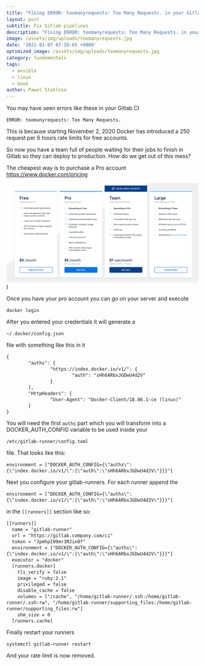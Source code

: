 ```yaml
---
title: "Fixing ERROR: toomanyrequests: Too Many Requests. in your Gitlab Continuous Integration Jobs"
layout: post
subtitle: Fix Gitlab pipelines
description: "Fixing ERROR: toomanyrequests: Too Many Requests. in your Gitlab Continuous Integration Jobs"
image: /assets/img/uploads/toomanyrequests.jpg
date: '2021-01-07 07:28:05 +0900'
optimized_image: /assets/img/uploads/toomanyrequests.jpg
category: fundementals
tags:
  - ansible
  - linux
  - book
author: Pawel Stoklosa
---
```


You may have seen errors like these in your Gitlab CI

```
ERROR: toomanyrequests: Too Many Requests.
```

This is because starting November 2, 2020 Docker has introduced a 250 request per 6 hours rate limits for free accounts.

So now you have a team full of people waiting for their jobs to finish in Gitlab so they can deploy to production. How do we get out of this mess?

The cheapest way is to purchase a Pro account https://www.docker.com/pricing

![toomanyrequests2](/assets/img/uploads/toomanyrequests2.png))

Once you have your pro account you can go on your server and execute

```
docker login
```

After you entered your credentials it will generate a

```
~/.docker/config.json
```

file with something like this in it

```
{
        "auths": {
                "https://index.docker.io/v1/": {
                        "auth": "sHh6ARbxJGDwU4d2V"
                }
        },
        "HttpHeaders": {
                "User-Agent": "Docker-Client/18.06.1-ce (linux)"
        }
}
```

You will need the first `auths` part which you will transform into a DOCKER_AUTH_CONFIG variable to be used inside your

```
/etc/gitlab-runner/config.toml
```

file. That looks like this:

```
environment = ["DOCKER_AUTH_CONFIG={\"auths\":{\"index.docker.io/v1/\":{\"auth\":\"sHh6ARbxJGDwU4d2V\"}}}"]
```

Next you configure your gitlab-runners. For each runner append the

```
environment = ["DOCKER_AUTH_CONFIG={\"auths\":{\"index.docker.io/v1/\":{\"auth\":\"sHh6ARbxJGDwU4d2V\"}}}"]
```

in the `[[runners]]` section like so:

```
[[runners]]
  name = "gitlab-runner"
  url = "https://gitlab.company.com/ci"
  token = "JpmhpI09mr3MJin0f"
  environment = ["DOCKER_AUTH_CONFIG={\"auths\":{\"index.docker.io/v1/\":{\"auth\":\"sHh6ARbxJGDwU4d2V\"}}}"]
  executor = "docker"
  [runners.docker]
    tls_verify = false
    image = "ruby:2.1"
    privileged = false
    disable_cache = false
    volumes = ["/cache", "/home/gitlab-runner/.ssh:/home/gitlab-runner/.ssh:rw", "/home/gitlab-runner/supporting_files:/home/gitlab-runner/supporting_files:rw"]
    shm_size = 0
  [runners.cache]
```

Finally restart your runners

```
systemctl gitlab-runner restart
```

And your rate limit is now removed.
